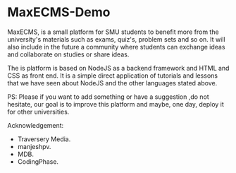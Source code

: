 # MaxECMS-Demo
MaxECMS, is a small platform for SMU students to benefit more from the university's materials such as exams, quiz's, problem sets
and so on. It will also include in the future a community where students can exchange ideas and collaborate on studies or share ideas.

The is platform is based on NodeJS as a backend framework and HTML and CSS as front end.
It is a simple direct application of tutorials and lessons that we have seen about NodeJS and the other languages stated above.

PS: Please if you want to add something or have a suggestion ,do not hesitate, our goal is to improve this platform and maybe,
one day, deploy it for other universities.

Acknowledgement:
  * Traversery Media.
  * manjeshpv.
  * MDB.
  * CodingPhase.
